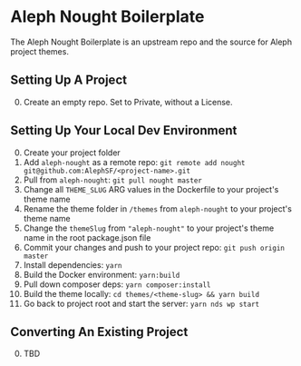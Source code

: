 # Aleph Nought Boilerplate

The Aleph Nought Boilerplate is an upstream repo and the source for Aleph project themes.

## Setting Up A Project

0. Create an empty repo. Set to Private, without a License.

## Setting Up Your Local Dev Environment

0. Create your project folder
0. Add `aleph-nought` as a remote repo: `git remote add nought git@github.com:AlephSF/<project-name>.git`
0. Pull from `aleph-nought`: `git pull nought master`
0. Change all `THEME_SLUG` ARG values in the Dockerfile to your project's theme name
0. Rename the theme folder in `/themes` from `aleph-nought` to your project's theme name
0. Change the `themeSlug` from `"aleph-nought"` to your project's theme name in the root package.json file
0. Commit your changes and push to your project repo: `git push origin master`
0. Install dependencies: `yarn`
0. Build the Docker environment: `yarn:build`
0. Pull down composer deps: `yarn composer:install`
0. Build the theme locally: `cd themes/<theme-slug> && yarn build`
0. Go back to project root and start the server: `yarn nds wp start`

## Converting An Existing Project

0. TBD